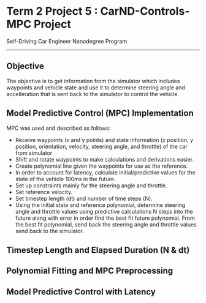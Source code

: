 # Term 2 Project 5 : CarND-Controls-MPC Project
Self-Driving Car Engineer Nanodegree Program

---
## Objective
The objective is to get information from the simulator which includes waypoints and vehicle state and use it to determine steering angle and accelleration that is sent back to the simulator to control the vehicle.

## Model Predictive Control (MPC) Implementation
MPC was used and described as follows:
* Receive waypoints (x and y points) and state information (x position, y position, orientation, velocity, steering angle, and throttle) of the car from simulator
* Shift and rotate waypoints to make calculations and derivations easier.
* Create polynomial line given the waypoints for use as the reference.
* In order to account for latency, calculate initial/predictive values for the state of the vehicle 100ms in the future.
* Set up constraints mainly for the steering angle and throttle.
* Set reference velocity.
* Set timestep length (dt) and number of time steps (N).
* Using the initial state and reference polynomial, determine steering angle and throttle values using predictive calculations N steps into the future along with error in order find the best fit future polynomial.  From the best fit polynomial, send back the steering angle and throttle values send back to the simulator.


## Timestep Length and Elapsed Duration (N & dt)
## Polynomial Fitting and MPC Preprocessing
## Model Predictive Control with Latency
